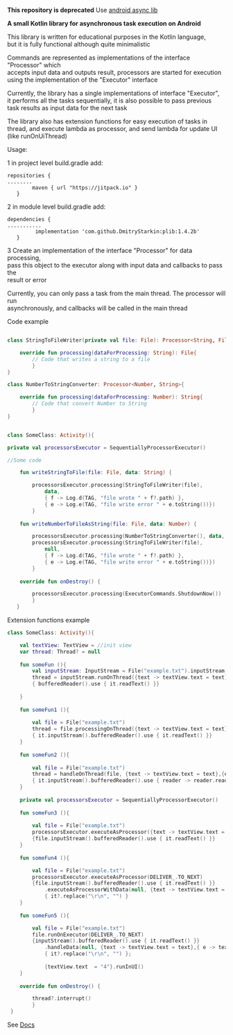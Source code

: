 **This repository is deprecated**
Use [android async lib]([https://dmitrystarkin.github.io/android_async_lib/](https://github.com/DmitryStarkin/android_async_lib))

**A small Kotlin library for asynchronous task execution on Android**

This library is written for educational purposes in the Kotlin language,  
but it is fully functional although quite minimalistic


Commands are represented as implementations of the interface "Processor"  which  
accepts input data and outputs result, processors are started for execution  
using the implementation of the "Executor" interface

Currently, the library has a single implementations  of  interface "Executor",  
it performs all the tasks  sequentially, it is also possible to pass previous  
task results as input  data for the next task

The library also has extension functions for easy execution of tasks in thread,
and execute lambda as processor, and send lambda for update UI (like runOnUiThread)

Usage:

1 in project level build.gradle add:
```
repositories {
........
        maven { url "https://jitpack.io" }
   }
```

2 in module level build.gradle add:
```
dependencies {
...........
         implementation 'com.github.DmitryStarkin:plib:1.4.2b'
   }
```
3 Create an implementation of the  interface "Processor" for data processing,  
pass this object to the executor along with input data and callbacks to pass the  
result or error

Currently, you can only pass a task from the main thread. The processor will run  
asynchronously, and callbacks will be called in the main thread

Code example
```kotlin

class StringToFileWriter(private val file: File): Processor<String, File>{

    override fun processing(dataForProcessing: String): File{
        // Code that writes a string to a file
        }
}

class NumberToStringConverter: Processor<Number, String>{

    override fun processing(dataForProcessing: Number): String{
        // Code that convert Number to String
        }
}


class SomeClass: Activity(){

private val processorsExecutor = SequentiallyProcessorExecutor()

//Some code

    fun writeStringToFile(file: File, data: String) {

        processorsExecutor.processing(StringToFileWriter(file),
            data,
            { f -> Log.d(TAG, "file wrote " + f?.path) },
            { e -> Log.e(TAG, "file write error " + e.toString())})
        }
    
    fun writeNumberToFileAsString(file: File, data: Number) {

        processorsExecutor.processing(NumberToStringConverter(), data, DELIVER_.TO_NEXT)
        processorsExecutor.processing(StringToFileWriter(file),
            null,
            { f -> Log.d(TAG, "file wrote " + f?.path) },
            { e -> Log.e(TAG, "file write error " + e.toString())})
        }
    
    override fun onDestroy() {

        processorsExecutor.processing(ExecutorCommands.ShutdownNow())
        }
   } 
```

Extension functions example

```kotlin
class SomeClass: Activity(){

    val textView: TextView = //init view
    var thread: Thread? = null
    
    fun someFun (){
        val inputStream: InputStream = File("example.txt").inputStream()
        thread = inputStream.runOnThread({text -> textView.text = text},{e -> textView.text = e.toString()})
        { bufferedReader().use { it.readText() }}
    
    }
    
    fun someFun1 (){
     
        val file = File("example.txt")
        thread = file.processingOnThread({text -> textView.text = text},{e -> textView.text = e.toString()})
        { it.inputStream().bufferedReader().use { it.readText() }}
    }
    
    fun someFun2 (){
     
        val file = File("example.txt")
        thread = handleOnThread(file, {text -> textView.text = text},{e -> textView.text = e.toString()})
        { it.inputStream().bufferedReader().use { reader -> reader.readText() }}
    }
    
    private val processorsExecutor = SequentiallyProcessorExecutor()
    
    fun someFun3 (){
    
        val file = File("example.txt")
        processorsExecutor.executeAsProcessor({text -> textView.text = text},{e -> textView.text = e.toString()})
        {file.inputStream().bufferedReader().use { it.readText() }}
    }
    
    fun someFun4 (){

        val file = File("example.txt")
        processorsExecutor.executeAsProcessor(DELIVER_.TO_NEXT)
        {file.inputStream().bufferedReader().use { it.readText() }}
            .executeAsProcessorWithData(null, {text -> textView.text = text},{ e -> textView.text = e.toString()})
            { it?.replace("\r\n", "") }
    }
    
    fun someFun5 (){

        val file = File("example.txt")
        file.runOnExecutor(DELIVER_.TO_NEXT)
        {inputStream().bufferedReader().use { it.readText() }}
            .handleData(null, {text -> textView.text = text},{ e -> textView.text = e.toString()})
            { it?.replace("\r\n", "") };
            
            {textView.text  = "4"}.runInUI()
    }
    
    override fun onDestroy() {

        thread?.interrupt()
        }
 } 

```


See [Docs](https://dmitrystarkin.github.io/plib/)
